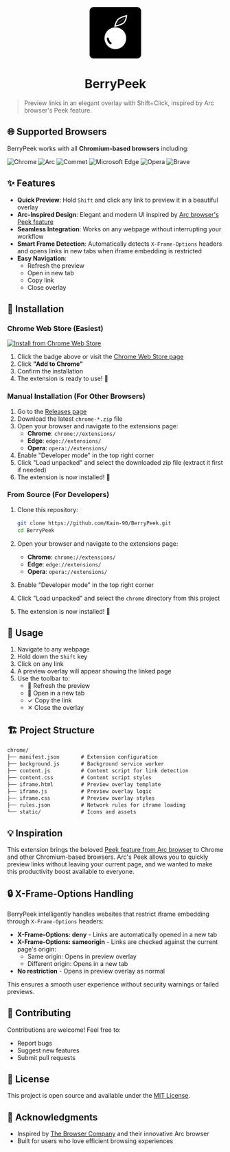 <div align="center">
  <img src="https://raw.githubusercontent.com/Kain-90/BerryPeek/975101353d1a8f73a45bc90b1dfbaf0030ebaa3d/chrome/static/icon.png" alt="BerryPeek Logo" width="120" height="120">
</div>

<h1 align="center">BerryPeek</h1>

> Preview links in an elegant overlay with Shift+Click, inspired by Arc browser's Peek feature.

## 🌐 Supported Browsers

BerryPeek works with all **Chromium-based browsers** including:

![Chrome](https://img.shields.io/badge/Chrome-4285F4?logo=googlechrome&logoColor=white) ![Arc](https://img.shields.io/badge/Arc-000000?logo=arc&logoColor=white) ![Commet](https://img.shields.io/badge/Comet-000000?logoColor=white) ![Microsoft Edge](https://img.shields.io/badge/Microsoft%20Edge-0078D4?logo=microsoftedge&logoColor=white) ![Opera](https://img.shields.io/badge/Opera-FF1B2D?logo=opera&logoColor=white) ![Brave](https://img.shields.io/badge/Brave-FB542B?logo=brave&logoColor=white)

## ✨ Features

- **Quick Preview**: Hold `Shift` and click any link to preview it in a beautiful overlay
- **Arc-Inspired Design**: Elegant and modern UI inspired by [Arc browser's Peek feature](https://resources.arc.net/hc/en-us/articles/19335302900887-Peek-Preview-Sites-From-Pinned-Tabs)
- **Seamless Integration**: Works on any webpage without interrupting your workflow
- **Smart Frame Detection**: Automatically detects `X-Frame-Options` headers and opens links in new tabs when iframe embedding is restricted
- **Easy Navigation**: 
  - Refresh the preview
  - Open in new tab
  - Copy link
  - Close overlay

## 🚀 Installation

### Chrome Web Store (Easiest)

[![Install from Chrome Web Store](https://img.shields.io/badge/Install%20from-Chrome%20Web%20Store-blue?logo=googlechrome&logoColor=white)](https://chromewebstore.google.com/detail/berrypeek-link-preview-qu/acefdkhifcfklkfobgocedlokcjkchgn)

1. Click the badge above or visit the [Chrome Web Store page](https://chromewebstore.google.com/detail/berrypeek-link-preview-qu/acefdkhifcfklkfobgocedlokcjkchgn)
2. Click **"Add to Chrome"**
3. Confirm the installation
4. The extension is ready to use! 🎉

### Manual Installation (For Other Browsers)

1. Go to the [Releases page](https://github.com/Kain-90/BerryPeek/releases)
2. Download the latest `chrome-*.zip` file
3. Open your browser and navigate to the extensions page:
   - **Chrome**: `chrome://extensions/`
   - **Edge**: `edge://extensions/`
   - **Opera**: `opera://extensions/`
4. Enable "Developer mode" in the top right corner
5. Click "Load unpacked" and select the downloaded zip file (extract it first if needed)
6. The extension is now installed! 🎉

### From Source (For Developers)

1. Clone this repository:
   ```bash
   git clone https://github.com/Kain-90/BerryPeek.git
   cd BerryPeek
   ```

2. Open your browser and navigate to the extensions page:
   - **Chrome**: `chrome://extensions/`
   - **Edge**: `edge://extensions/`
   - **Opera**: `opera://extensions/`

3. Enable "Developer mode" in the top right corner

4. Click "Load unpacked" and select the `chrome` directory from this project

5. The extension is now installed! 🎉

## 🎯 Usage

1. Navigate to any webpage
2. Hold down the `Shift` key
3. Click on any link
4. A preview overlay will appear showing the linked page
5. Use the toolbar to:
   - 🔄 Refresh the preview
   - 🔗 Open in a new tab
   - ✓ Copy the link
   - ✕ Close the overlay

## 🏗️ Project Structure

```
chrome/
├── manifest.json       # Extension configuration
├── background.js       # Background service worker
├── content.js          # Content script for link detection
├── content.css         # Content script styles
├── iframe.html         # Preview overlay template
├── iframe.js           # Preview overlay logic
├── iframe.css          # Preview overlay styles
├── rules.json          # Network rules for iframe loading
└── static/             # Icons and assets
```

## 💡 Inspiration

This extension brings the beloved [Peek feature from Arc browser](https://resources.arc.net/hc/en-us/articles/19335302900887-Peek-Preview-Sites-From-Pinned-Tabs) to Chrome and other Chromium-based browsers. Arc's Peek allows you to quickly preview links without leaving your current page, and we wanted to make this productivity boost available to everyone.

## 🔒 X-Frame-Options Handling

BerryPeek intelligently handles websites that restrict iframe embedding through `X-Frame-Options` headers:

- **X-Frame-Options: deny** - Links are automatically opened in a new tab
- **X-Frame-Options: sameorigin** - Links are checked against the current page's origin:
  - Same origin: Opens in preview overlay
  - Different origin: Opens in a new tab
- **No restriction** - Opens in preview overlay as normal

This ensures a smooth user experience without security warnings or failed previews.

## 🤝 Contributing

Contributions are welcome! Feel free to:

- Report bugs
- Suggest new features
- Submit pull requests

## 📝 License

This project is open source and available under the [MIT License](LICENSE).

## 🙏 Acknowledgments

- Inspired by [The Browser Company](https://arc.net/) and their innovative Arc browser
- Built for users who love efficient browsing experiences

